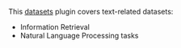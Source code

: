This [datasets](https://github.com/bpiwowar/datasets) plugin covers text-related datasets:

- Information Retrieval
- Natural Language Processing tasks
